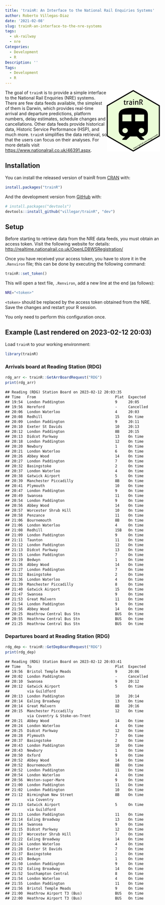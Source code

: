 ```yaml
---
title: 'trainR: An Interface to the National Rail Enquiries Systems'
author: Roberto Villegas-Diaz
date: '2021-02-08'
slug: trainR-an-interface-to-the-nre-systems
tags:
  - uk-railway
  - nre
Categories:
  - Development
  - R
Description: ''
Tags:
  - Development
  - R
---
```


<img src="https://raw.githubusercontent.com/villegar/trainR/main/inst/images/logo.png" alt="logo" align="right" height=200px/>

The goal of `trainR` is to provide a simple interface to the 
National Rail Enquiries (NRE) systems. There are few data feeds 
available, the simplest of them is Darwin, which provides real-time 
arrival and departure predictions, platform numbers, delay estimates, 
schedule changes and cancellations. Other data feeds provide historical 
data, Historic Service Performance (HSP), and much more. `trainR` 
simplifies the data retrieval, so that the users can focus on their 
analyses. For more details visit 
https://www.nationalrail.co.uk/46391.aspx.

## Installation

You can install the released version of trainR from [CRAN](https://CRAN.R-project.org) with:

``` r
install.packages("trainR")
```

And the development version from [GitHub](https://github.com/) with:

``` r
# install.packages("devtools")
devtools::install_github("villegar/trainR", "dev")
```

## Setup
Before starting to retrieve data from the NRE data feeds, you must obtain an access token. 
Visit the following website for details: http://realtime.nationalrail.co.uk/OpenLDBWSRegistration/

Once you have received your access token, you have to store it in the `.Renviron` file; this can be 
done by executing the following command:


```r
trainR::set_token()
```

This will open a text file, `.Renviron`, add a new line at the end (as follows):

```bash
NRE="<token>"
```

`<token>` should be replaced by the access token obtained from the NRE. Save the changes and restart 
your R session.

You only need to perform this configuration once.

## Example (Last rendered on 2023-02-12 20:03)

Load `trainR` to your working environment:

```r
library(trainR)
```

### Arrivals board at Reading Station (RDG)


```r
rdg_arr <- trainR::GetArrBoardRequest("RDG")
print(rdg_arr)
```

```
## Reading (RDG) Station Board on 2023-02-12 20:03:35
## Time   From                                    Plat  Expected
## 19:54  London Paddington                       9     20:05
## 19:56  Hereford                                -     Cancelled
## 20:06  London Waterloo                         4     20:03
## 20:08  Redhill                                 15    On time
## 20:09  London Paddington                       9     20:11
## 20:10  Exeter St Davids                        10    20:13
## 20:12  London Paddington                       8B    20:15
## 20:13  Didcot Parkway                          13    On time
## 20:18  London Paddington                       12    On time
## 20:20  Newbury                                 1     On time
## 20:21  London Waterloo                         6     On time
## 20:26  Abbey Wood                              14    On time
## 20:27  London Paddington                       7     On time
## 20:32  Basingstoke                             2     On time
## 20:37  London Waterloo                         4     On time
## 20:38  Gatwick Airport                         5     On time
## 20:39  Manchester Piccadilly                   8B    On time
## 20:41  Plymouth                                10    On time
## 20:47  London Paddington                       9     On time
## 20:49  Swansea                                 11    On time
## 20:54  London Paddington                       9     On time
## 20:56  Abbey Wood                              14    On time
## 20:57  Worcester Shrub Hill                    10    On time
## 20:58  Penzance                                11    On time
## 21:06  Bournemouth                             8B    On time
## 21:06  London Waterloo                         4     On time
## 21:08  Redhill                                 15B   On time
## 21:09  London Paddington                       9     On time
## 21:11  Taunton                                 11    On time
## 21:12  London Paddington                       12    On time
## 21:13  Didcot Parkway                          13    On time
## 21:15  London Paddington                       7     On time
## 21:19  Bedwyn                                  1     On time
## 21:26  Abbey Wood                              14    On time
## 21:27  London Paddington                       7     On time
## 21:32  Basingstoke                             2     On time
## 21:36  London Waterloo                         4     On time
## 21:39  Manchester Piccadilly                   8     On time
## 21:40  Gatwick Airport                         15    On time
## 21:47  Swansea                                 9     On time
## 21:53  Great Malvern                           11    On time
## 21:54  London Paddington                       9     On time
## 21:56  Abbey Wood                              14    On time
## 20:25  Heathrow Central Bus Stn                BUS   On time
## 20:55  Heathrow Central Bus Stn                BUS   On time
## 21:25  Heathrow Central Bus Stn                BUS   On time
```

### Departures board at Reading Station (RDG)


```r
rdg_dep <- trainR::GetDepBoardRequest("RDG")
print(rdg_dep)
```

```
## Reading (RDG) Station Board on 2023-02-12 20:03:41
## Time   To                                      Plat  Expected
## 19:56  Bristol Temple Meads                    9     20:06
## 20:02  London Paddington                       -     Cancelled
## 20:10  Swansea                                 9     20:12
## 20:12  Gatwick Airport                         5     On time
##        via Guildford                           
## 20:13  London Paddington                       10    20:14
## 20:14  Ealing Broadway                         13    On time
## 20:14  Great Malvern                           8B    20:16
## 20:15  Manchester Piccadilly                   12    On time
##        via Coventry & Stoke-on-Trent           
## 20:21  Abbey Wood                              14    On time
## 20:24  London Waterloo                         4     On time
## 20:25  Didcot Parkway                          12    On time
## 20:28  Plymouth                                7     On time
## 20:37  Basingstoke                             2     On time
## 20:43  London Paddington                       10    On time
## 20:43  Newbury                                 1     On time
## 20:50  Oxford                                  9     On time
## 20:52  Abbey Wood                              14    On time
## 20:52  Bournemouth                             8B    On time
## 20:52  London Paddington                       11    On time
## 20:54  London Waterloo                         4     On time
## 20:56  Weston-super-Mare                       9     On time
## 21:00  London Paddington                       11    On time
## 21:02  London Paddington                       10    On time
## 21:12  Birmingham New Street                   8B    On time
##        via Coventry                            
## 21:13  Gatwick Airport                         5     On time
##        via Guildford                           
## 21:13  London Paddington                       11    On time
## 21:14  Ealing Broadway                         13    On time
## 21:14  Swansea                                 9     On time
## 21:15  Didcot Parkway                          12    On time
## 21:17  Worcester Shrub Hill                    7     On time
## 21:22  Ealing Broadway                         14    On time
## 21:24  London Waterloo                         4     On time
## 21:28  Exeter St Davids                        7     On time
## 21:37  Basingstoke                             2     On time
## 21:43  Bedwyn                                  1     On time
## 21:50  London Paddington                       9     On time
## 21:52  Ealing Broadway                         14    On time
## 21:52  Southampton Central                     8     On time
## 21:54  London Waterloo                         4     On time
## 21:55  London Paddington                       11    On time
## 21:56  Bristol Temple Meads                    9     On time
## 21:00  Heathrow Airport T3 (Bus)               BUS   On time
## 22:00  Heathrow Airport T3 (Bus)               BUS   On time
```
